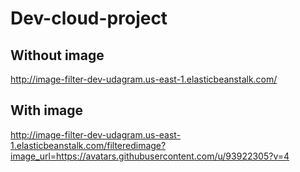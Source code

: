 # Dev-cloud-project

## Without image
http://image-filter-dev-udagram.us-east-1.elasticbeanstalk.com/
## With image
http://image-filter-dev-udagram.us-east-1.elasticbeanstalk.com/filteredimage?image_url=https://avatars.githubusercontent.com/u/93922305?v=4
